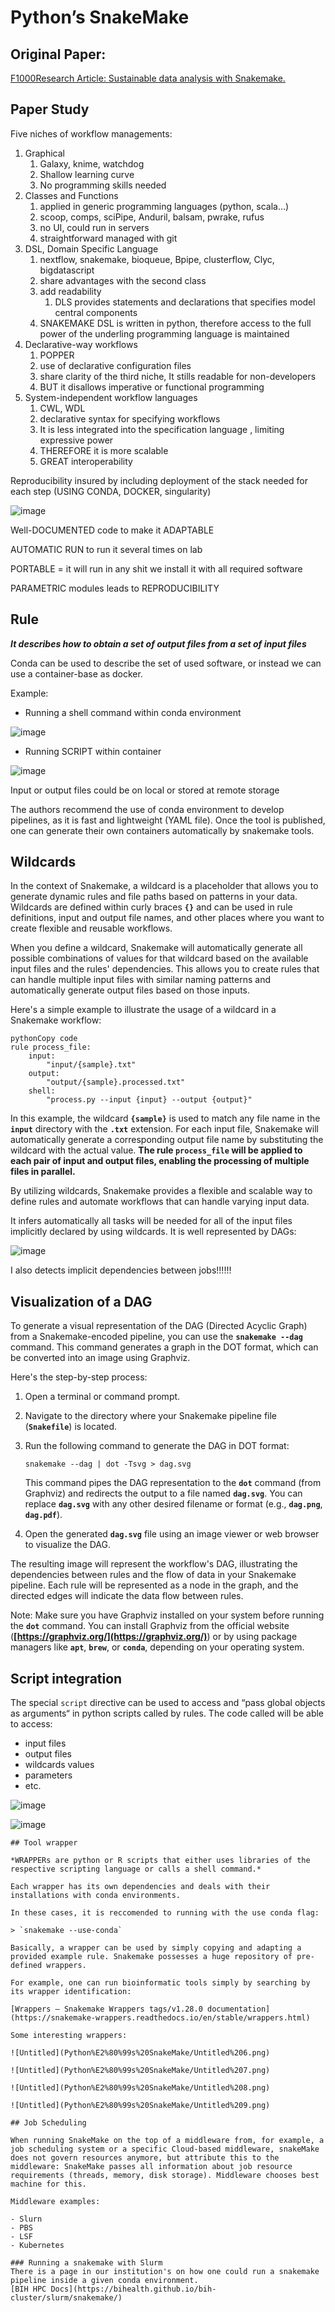 # Python’s SnakeMake

## Original Paper:

[F1000Research Article: Sustainable data analysis with Snakemake.](https://f1000research.com/articles/10-33/v2)

## Paper Study

Five niches of workflow managements:

1. Graphical
    1. Galaxy, knime, watchdog
    2. Shallow learning curve
    3. No programming skills needed
2. Classes and Functions
    1. applied in generic programming languages (python, scala…)
    2. scoop, comps, sciPipe, Anduril, balsam, pwrake, rufus
    3. no UI, could run in servers
    4. straightforward managed with git
3. DSL, Domain Specific Language
    1. nextflow, snakemake, bioqueue, Bpipe, clusterflow, Clyc, bigdatascript
    2. share advantages with the second class
    3. add readability
        1. DLS provides statements and declarations that specifies model central components
    4. SNAKEMAKE DSL is written in python, therefore access to the full power of the underling programming language is maintained
4. Declarative-way workflows
    1. POPPER
    2. use of declarative configuration files
    3. share clarity of the third niche, It stills readable for non-developers
    4. BUT it disallows imperative or functional programming
5. System-independent workflow languages
    1. CWL, WDL
    2. declarative syntax for specifying workflows
    3. It is less integrated into the specification language , limiting expressive power
    4. THEREFORE it is more scalable
    5. GREAT interoperability

Reproducibility insured by including deployment of the stack needed for each step (USING CONDA, DOCKER, singularity)

![image](img/snakemake/Untitled.png)

Well-DOCUMENTED code to make it ADAPTABLE

AUTOMATIC RUN to run it several times on lab

PORTABLE = it will run in any shit we install it with all required software

PARAMETRIC modules leads to REPRODUCIBILITY

## Rule

***It describes how to obtain a set of output files from a set of input files***

Conda can be used to describe the set of used software, or instead we can use a container-base as docker.

Example:

- Running a shell command within conda environment

![image](img/snakemake/Untitled_1.png)

- Running SCRIPT within container

![image](img/snakemake/Untitled_2.png)

Input or output files could be on local or stored at remote storage

The authors recommend the use of conda environment to develop pipelines, as it is fast and lightweight (YAML file). Once the tool is published, one can generate their own containers automatically by snakemake tools.

## Wildcards

In the context of Snakemake, a wildcard is a placeholder that allows you to generate dynamic rules and file paths based on patterns in your data. Wildcards are defined within curly braces **`{}`** and can be used in rule definitions, input and output file names, and other places where you want to create flexible and reusable workflows.

When you define a wildcard, Snakemake will automatically generate all possible combinations of values for that wildcard based on the available input files and the rules' dependencies. This allows you to create rules that can handle multiple input files with similar naming patterns and automatically generate output files based on those inputs.

Here's a simple example to illustrate the usage of a wildcard in a Snakemake workflow:

```
pythonCopy code
rule process_file:
    input:
        "input/{sample}.txt"
    output:
        "output/{sample}.processed.txt"
    shell:
        "process.py --input {input} --output {output}"
```

In this example, the wildcard **`{sample}`** is used to match any file name in the **`input`** directory with the **`.txt`** extension. For each input file, Snakemake will automatically generate a corresponding output file name by substituting the wildcard with the actual value. **The rule `process_file` will be applied to each pair of input and output files, enabling the processing of multiple files in parallel.**

By utilizing wildcards, Snakemake provides a flexible and scalable way to define rules and automate workflows that can handle varying input data.

It infers automatically all tasks will be needed for all of the input files implicitly declared by using wildcards. It is well represented by DAGs:

![image](img/snakemake/Untitled_3.png)

I also detects implicit dependencies between jobs!!!!!!

## Visualization of a DAG

To generate a visual representation of the DAG (Directed Acyclic Graph) from a Snakemake-encoded pipeline, you can use the **`snakemake --dag`** command. This command generates a graph in the DOT format, which can be converted into an image using Graphviz.

Here's the step-by-step process:

1. Open a terminal or command prompt.
2. Navigate to the directory where your Snakemake pipeline file (**`Snakefile`**) is located.
3. Run the following command to generate the DAG in DOT format:
    
    ```
    snakemake --dag | dot -Tsvg > dag.svg
    ```
    
    This command pipes the DAG representation to the **`dot`** command (from Graphviz) and redirects the output to a file named **`dag.svg`**. You can replace **`dag.svg`** with any other desired filename or format (e.g., **`dag.png`**, **`dag.pdf`**).
    
4. Open the generated **`dag.svg`** file using an image viewer or web browser to visualize the DAG.

The resulting image will represent the workflow's DAG, illustrating the dependencies between rules and the flow of data in your Snakemake pipeline. Each rule will be represented as a node in the graph, and the directed edges will indicate the data flow between rules.

Note: Make sure you have Graphviz installed on your system before running the **`dot`** command. You can install Graphviz from the official website (**[https://graphviz.org/](https://graphviz.org/)**) or by using package managers like **`apt`**, **`brew`**, or **`conda`**, depending on your operating system.

## Script integration

The special `script` directive can be used to access and “pass global objects as arguments“ in python scripts called by rules. The code called will be able to access:
- input files
- output files
- wildcards values
- parameters
- etc.
    
![image](img/snakemake/Untitled_4.png)
    
![image](img/snakemake/Untitled_5.png)
    
    ## Tool wrapper
    
    *WRAPPERs are python or R scripts that either uses libraries of the respective scripting language or calls a shell command.*
    
    Each wrapper has its own dependencies and deals with their installations with conda environments.
    
    In these cases, it is reccomended to running with the use conda flag:
    
    > `snakemake --use-conda`
    
    Basically, a wrapper can be used by simply copying and adapting a provided example rule. Snakemake possesses a huge repository of pre-defined wrappers.
    
    For example, one can run bioinformatic tools simply by searching by its wrapper identification:
    
    [Wrappers — Snakemake Wrappers tags/v1.28.0 documentation](https://snakemake-wrappers.readthedocs.io/en/stable/wrappers.html)
    
    Some interesting wrappers:
    
    ![Untitled](Python%E2%80%99s%20SnakeMake/Untitled%206.png)
    
    ![Untitled](Python%E2%80%99s%20SnakeMake/Untitled%207.png)
    
    ![Untitled](Python%E2%80%99s%20SnakeMake/Untitled%208.png)
    
    ![Untitled](Python%E2%80%99s%20SnakeMake/Untitled%209.png)
    
    ## Job Scheduling
    
    When running SnakeMake on the top of a middleware from, for example, a job scheduling system or a specific Cloud-based middleware, snakeMake does not govern resources anymore, but attribute this to the middleware: SnakeMake passes all information about job resource requirements (threads, memory, disk storage). Middleware chooses best machine for this.
    
    Middleware examples:
    
    - Slurn
    - PBS
    - LSF
    - Kubernetes
    
    ### Running a snakemake with Slurm
    There is a page in our institution's on how one could run a snakemake pipeline inside a given conda environment.
    [BIH HPC Docs](https://bihealth.github.io/bih-cluster/slurm/snakemake/)


